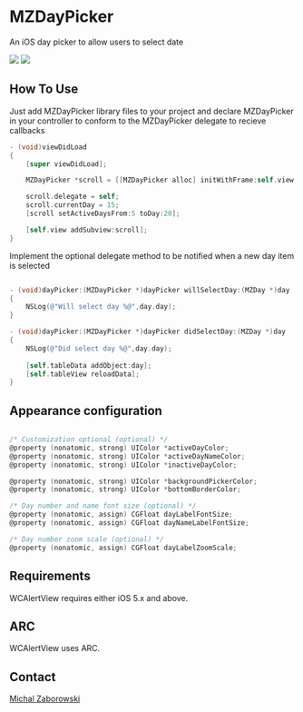 MZDayPicker
===========

An iOS day picker to allow users to select date

[![](https://raw.github.com/m1entus/WCAlertView/master/Screens/screen1.png)](https://raw.github.com/m1entus/WCAlertView/master/Screens/screen1@2x.png)
[![](https://raw.github.com/m1entus/WCAlertView/master/Screens/screen2.png)](https://raw.github.com/m1entus/WCAlertView/master/Screens/screen2@2x.png)

## How To Use

Just add MZDayPicker library files to your project and declare MZDayPicker in your controller to conform to the MZDayPicker delegate to recieve callbacks

``` objective-c
- (void)viewDidLoad
{
    [super viewDidLoad];

	MZDayPicker *scroll = [[MZDayPicker alloc] initWithFrame:self.view.bounds dayCellSize:CGSizeMake(64, 64) dayCellFooterHeight:4 month:9 year:2013];

    scroll.delegate = self;
    scroll.currentDay = 15;
    [scroll setActiveDaysFrom:5 toDay:20];

    [self.view addSubview:scroll];
}
```
Implement the optional delegate method to be notified when a new day item is selected

``` objective-c

- (void)dayPicker:(MZDayPicker *)dayPicker willSelectDay:(MZDay *)day
{
    NSLog(@"Will select day %@",day.day);
}

- (void)dayPicker:(MZDayPicker *)dayPicker didSelectDay:(MZDay *)day
{
    NSLog(@"Did select day %@",day.day);
    
    [self.tableData addObject:day];
    [self.tableView reloadData];
}

```

## Appearance configuration

``` objective-c

/* Customization optional (optional) */
@property (nonatomic, strong) UIColor *activeDayColor;
@property (nonatomic, strong) UIColor *activeDayNameColor;
@property (nonatomic, strong) UIColor *inactiveDayColor;

@property (nonatomic, strong) UIColor *backgroundPickerColor;
@property (nonatomic, strong) UIColor *bottomBorderColor;

/* Day number and name font size (optional) */
@property (nonatomic, assign) CGFloat dayLabelFontSize;
@property (nonatomic, assign) CGFloat dayNameLabelFontSize;

/* Day number zoom scale (optional) */
@property (nonatomic, assign) CGFloat dayLabelZoomScale;

```

## Requirements

WCAlertView requires either iOS 5.x and above.

## ARC

WCAlertView uses ARC.

## Contact

[Michal Zaborowski](http://github.com/m1entus) 

